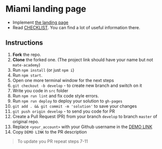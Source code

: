 # Miami landing page
- Implement [the landing page](https://www.figma.com/file/nHz8bflIwJaWP3P99vKTH5/miami_home_new?node-id=16033%3A3)
- Read [CHECKLIST](https://github.com/mate-academy/layout_miami/blob/master/checklist.md). You can find a lot of useful information there.

## Instructions
1. **Fork** the repo.
2. **Clone** the forked one. (The project link should have your name but not `mate-academy`)
3. Run `npm install` (or just `npm i`)
4. Run `npm start`.
5. Open one more terminal window for the next steps
6. `git checkout -b develop` - to create new branch and switch on it
7. Write you code in `src` folder
8. Run `npm run lint` and fix code style errors.
9. Run `npm run deploy` to deploy your solution to `gh-pages`
10. `git add . && git commit -m 'solution'` to save your changes
11. `git push origin develop` - to send you code for PR
12. Create a Pull Request (PR) from your branch `develop` to branch `master` of original repo.
13. Replace `<your_account>` with your Github username in the
  [DEMO LINK](https://Artem20201610.github.io/layout_miami/)
14. Copy `DEMO LINK` to the PR description

> To update you PR repeat steps 7-11

